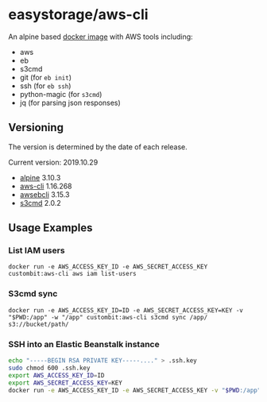 # easystorage/aws-cli

An alpine based [docker image](https://hub.docker.com/r/custombit/aws-cli/) with AWS tools including:

* aws
* eb
* s3cmd
* git (for `eb init`)
* ssh (for `eb ssh`)
* python-magic (for `s3cmd`)
* jq (for parsing json responses)

## Versioning

The version is determined by the date of each release.

Current version: 2019.10.29

* [alpine](https://hub.docker.com/r/library/alpine/tags/) 3.10.3
* [aws-cli](https://github.com/aws/aws-cli/releases) 1.16.268
* [awsebcli](https://pypi.python.org/pypi/awsebcli/#history) 3.15.3
* [s3cmd](https://github.com/s3tools/s3cmd/releases) 2.0.2

## Usage Examples

### List IAM users

`docker run -e AWS_ACCESS_KEY_ID -e AWS_SECRET_ACCESS_KEY custombit:aws-cli aws iam list-users`

### S3cmd sync

`docker run -e AWS_ACCESS_KEY_ID=ID -e AWS_SECRET_ACCESS_KEY=KEY -v "$PWD:/app" -w "/app" custombit:aws-cli s3cmd sync /app/ s3://bucket/path/`

### SSH into an Elastic Beanstalk instance

```bash
echo "-----BEGIN RSA PRIVATE KEY-----...." > .ssh.key
sudo chmod 600 .ssh.key
export AWS_ACCESS_KEY_ID=ID
export AWS_SECRET_ACCESS_KEY=KEY
docker run -e AWS_ACCESS_KEY_ID -e AWS_SECRET_ACCESS_KEY -v "$PWD:/app" -w "/app" ssh my-environment --custom 'ssh -i /app/.ssh.key -o StrictHostKeyChecking=no'
```
